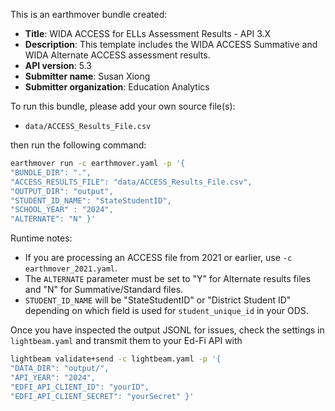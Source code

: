 This is an earthmover bundle created:
* **Title**: WIDA ACCESS for ELLs Assessment Results - API 3.X
* **Description**: This template includes the WIDA ACCESS Summative and WIDA Alternate ACCESS assessment results. 
* **API version**: 5.3
* **Submitter name**: Susan Xiong
* **Submitter organization**: Education Analytics

To run this bundle, please add your own source file(s):
* <code>data/ACCESS_Results_File.csv</code>

then run the following command:
```bash
earthmover run -c earthmover.yaml -p '{
"BUNDLE_DIR": ".",
"ACCESS_RESULTS_FILE": "data/ACCESS_Results_File.csv",
"OUTPUT_DIR": "output",
"STUDENT_ID_NAME": "StateStudentID",
"SCHOOL_YEAR" : "2024",
"ALTERNATE": "N" }'
```

Runtime notes:
- If you are processing an ACCESS file from 2021 or earlier, use `-c earthmover_2021.yaml`.
- The <code>ALTERNATE</code> parameter must be set to "Y" for Alternate results files and "N" for Summative/Standard files.
- <code>STUDENT_ID_NAME</code> will be "StateStudentID" or "District Student ID" depending on which field is used for <code>student_unique_id</code> in your ODS.

Once you have inspected the output JSONL for issues, check the settings in `lightbeam.yaml` and transmit them to your Ed-Fi API with
```bash
lightbeam validate+send -c lightbeam.yaml -p '{
"DATA_DIR": "output/",
"API_YEAR": "2024",
"EDFI_API_CLIENT_ID": "yourID",
"EDFI_API_CLIENT_SECRET": "yourSecret" }'
```
